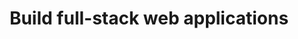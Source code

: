 ---
title: Build full-stack web applications
category: web-dev
resource-url: http://upskillcourses.com/p/essential-web-developer-course
blurb: Learn how to create your own web apps using html, css, javascript and ruby on rails
suggester: Stanley
audience: beginner
---